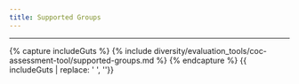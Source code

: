```yaml
---
title: Supported Groups
---
```



<hr>

{% capture includeGuts %}
{% include diversity/evaluation_tools/coc-assessment-tool/supported-groups.md %}
{% endcapture %}
{{ includeGuts | replace: '    ', ''}}
